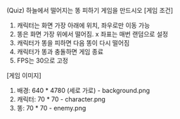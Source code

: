 (Quiz) 하늘에서 떨어지는 똥 피하기 게임을 만드시오
[게임 조건]
1. 캐릭터는 화면 가장 아래에 위치, 좌우로만 이동 가능
2. 똥은 화면 가장 위에서 떨어짐. x 좌표는 매번 랜덤으로 설정
3. 캐릭터가 똥을 피하면 다음 똥이 다시 떨어짐
4. 캐릭터가 똥과 충돌하면 게임 종료
5. FPS는 30으로 고정

[게임 이미지]
1. 배경: 640 * 4780 (세로 가로) - background.png
2. 캐릭터: 70 * 70 - character.png
3. 똥: 70 * 70 - enemy.png
